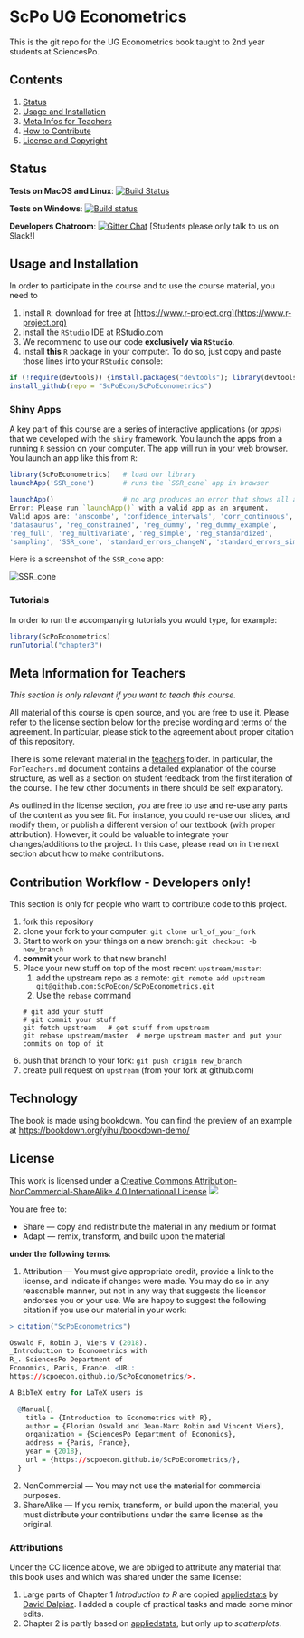 # ScPo UG Econometrics

This is the git repo for the UG Econometrics book taught to 2nd year students at SciencesPo.

## Contents

1. [Status](#status)
2. [Usage and Installation](#usage-and-installation) 
3. [Meta Infos for Teachers](#)
4. [How to Contribute](#contribution-workflow)
5. [License and Copyright](#license)

## Status

**Tests on MacOS and Linux**: [![Build Status](https://travis-ci.org/ScPoEcon/ScPoEconometrics.svg?branch=master)](https://travis-ci.org/ScPoEcon/ScPoEconometrics)

**Tests on Windows**: [![Build status](https://ci.appveyor.com/api/projects/status/9ctm2rneexsid3t2?svg=true)](https://ci.appveyor.com/project/FlorianOswald/scpoeconometrics)


**Developers Chatroom**: [![Gitter Chat](http://badges.gitter.im/ScPoEcon/ScPoEconometrics.svg)](https://gitter.im/ScPoEconometrics/Lobby)  [Students please only talk to us on Slack!]


## Usage and Installation

In order to participate in the course and to use the course material, you need to 

1. install `R`: download for free at [https://www.r-project.org](https://www.r-project.org)
1. install the `RStudio` IDE at [RStudio.com](https://www.rstudio.com/products/rstudio/download/#download)
1. We recommend to use our code **exclusively via `RStudio`**.
1. install **this** `R` package in your computer. To do so, just copy and paste those lines into your `RStudio` console:

```R
if (!require(devtools)) {install.packages("devtools"); library(devtools)}
install_github(repo = "ScPoEcon/ScPoEconometrics")
```

### Shiny Apps

A key part of this course are a series of interactive applications (or *apps*) that we developed with the `shiny` framework. You launch the apps from a running `R` session on your computer. The app will run in your web browser. You launch an app like this from `R`:

```R
library(ScPoEconometrics)   # load our library
launchApp('SSR_cone')       # runs the `SSR_cone` app in browser

launchApp()                 # no arg produces an error that shows all available apps
Error: Please run `launchApp()` with a valid app as an argument.
Valid apps are: 'anscombe', 'confidence_intervals', 'corr_continuous', 
'datasaurus', 'reg_constrained', 'reg_dummy', 'reg_dummy_example', 
'reg_full', 'reg_multivariate', 'reg_simple', 'reg_standardized', 
'sampling', 'SSR_cone', 'standard_errors_changeN', 'standard_errors_simple'
```

Here is a screenshot of the `SSR_cone` app:

![SSR_cone](images/SSR_cone.png)

### Tutorials

In order to run the accompanying tutorials you would type, for example:

```R
library(ScPoEconometrics)
runTutorial("chapter3")
```

## Meta Information for Teachers

*This section is only relevant if you want to teach this course.*

All material of this course is open source, and you are free to use it. Please refer to the [license](#license) section below for the precise wording and terms of the agreement. In particular, please stick to the agreement about proper citation of this repository.

There is some relevant material in the [teachers](blob/master/teachers) folder. In particular, the `ForTeachers.md` document contains a detailed explanation of the course structure, as well as a section on student feedback from the first iteration of the course. The few other documents in there should be self explanatory.

As outlined in the license section, you are free to use and re-use any parts of the content as you see fit. For instance, you could re-use our slides, and modify them, or publish a different version of our textbook (with proper attribution). However, it could be valuable to integrate your changes/additions to the project. In this case, please read on in the next section about how to make contributions.


## Contribution Workflow - Developers only!

This section is only for people who want to contribute code to this project.

1. fork this repository
1. clone your fork to your computer: `git clone url_of_your_fork`
1. Start to work on your things on a new branch: `git checkout -b new_branch`
1. **commit** your work to that new branch! 
1. Place your new stuff on top of the most recent `upstream/master`:
	1. add the upstream repo as a remote: `git remote add upstream git@github.com:ScPoEcon/ScPoEconometrics.git`
	1. Use the `rebase` command
    ```
    # git add your stuff
    # git commit your stuff
    git fetch upstream   # get stuff from upstream
    git rebase upstream/master  # merge upstream master and put your commits on top of it
    ```
1. push that branch to your fork: `git push origin new_branch`
1. create pull request on `upstream` (from your fork at github.com)


## Technology

The book is made using bookdown.
You can find the preview of an example at https://bookdown.org/yihui/bookdown-demo/


## License

This work is licensed under a [Creative Commons Attribution-NonCommercial-ShareAlike 4.0 International License](http://creativecommons.org/licenses/by-nc-sa/4.0/)
![](images/cc.png)

You are free to:

* Share — copy and redistribute the material in any medium or format
* Adapt — remix, transform, and build upon the material

**under the following terms**:

1. Attribution — You must give appropriate credit, provide a link to the license, and indicate if changes were made. You may do so in any reasonable manner, but not in any way that suggests the licensor endorses you or your use. We are happy to suggest the following citation if you use our material in your work:

```R
> citation("ScPoEconometrics")

Oswald F, Robin J, Viers V (2018).
_Introduction to Econometrics with
R_. SciencesPo Department of
Economics, Paris, France. <URL:
https://scpoecon.github.io/ScPoEconometrics/>.

A BibTeX entry for LaTeX users is

  @Manual{,
    title = {Introduction to Econometrics with R},
    author = {Florian Oswald and Jean-Marc Robin and Vincent Viers},
    organization = {SciencesPo Department of Economics},
    address = {Paris, France},
    year = {2018},
    url = {https://scpoecon.github.io/ScPoEconometrics/},
  }

```
2. NonCommercial — You may not use the material for commercial purposes.
3. ShareAlike — If you remix, transform, or build upon the material, you must distribute your contributions under the same license as the original.

### Attributions

Under the CC licence above, we are obliged to attribute any material that this book uses and which was shared under the same license:

1. Large parts of Chapter 1 *Introduction to R* are copied  [appliedstats](https://daviddalpiaz.github.io/appliedstats/) by [David Dalpiaz](https://daviddalpiaz.com). I added a couple of practical tasks and made some minor edits. 
1. Chapter 2 is partly based on [appliedstats](https://daviddalpiaz.github.io/appliedstats/), but only up to *scatterplots*.
